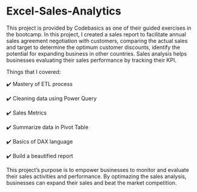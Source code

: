 # Excel-Sales-Analytics

This project is provided by Codebasics as one of their guided exercises in the bootcamp. In this project, I created a sales report to facilitate annual sales agreement negotiation with customers, comparing the actual sales and target to determine the optimum customer discounts, identify the potential for expanding business in other countries. Sales analysis helps businesses evaluating their sales performance by tracking their KPI.

Things that I covered:

✔️ Mastery of ETL process

✔️ Cleaning data using Power Query

✔️ Sales Metrics

✔️ Summarize data in Pivot Table

✔️ Basics of DAX language

✔️ Build a beautified report

This project’s purpose is to empower businesses to monitor and evaluate their sales activities and performance. By optimazing the sales analysis, businesses can expand their sales and beat the market competition.
